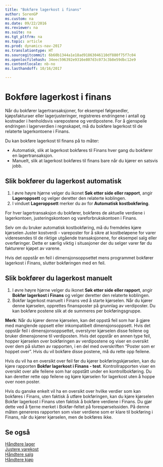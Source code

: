 ```yaml
---
title: "Bokføre lagerkost i finans"
author: SorenGP
ms.custom: na
ms.date: 09/22/2016
ms.reviewer: na
ms.suite: na
ms.tgt_pltfrm: na
ms.topic: article
ms.prod: dynamics-nav-2017
ms.translationtype: HT
ms.sourcegitcommit: 6b60b1344a1e18ad91863046110df880f75f7c04
ms.openlocfilehash: 34eec596392e9316e807d3c073c3b8e59dbc12e9
ms.contentlocale: nb-no
ms.lasthandoff: 10/16/2017

---
```


# <a name="how-to-post-inventory-costs-to-the-general-ledger"></a>Bokføre lagerkost i finans   
Når du bokfører lagertransaksjoner, for eksempel følgesedler, kjøpsfakturaer eller lagerjusteringer, registreres endringene i antall og kostnader i henholdsvis varepostene og verdipostene. For å gjenspeile endringen i lagerverdien i regnskapet, må du bokføre lagerkost til de relaterte lagerkontoene i Finans.

Du kan bokføre lagerkost til finans på to måter:

- Automatisk, slik at lagerkost bokføres til Finans hver gang du bokfører en lagertransaksjon.
- Manuelt, slik at lagerkost bokføres til finans bare når du kjører en satsvis jobb.


## <a name="to-post-inventory-costs-automatically"></a>Slik bokfører du lagerkost automatisk
1. I øvre høyre hjørne velger du ikonet **Søk etter side eller rapport**, angir **Lageroppsett** og velger deretter den relaterte koblingen.
2. I vinduet **Lageroppsett** merker du av for **Automatisk kostbokføring**.

For hver lagertransaksjon du bokfører, bokføres de aktuelle verdiene i lagerkontoen, justeringskontoen og vareforbrukskontoen i Finans.

Selv om du bruker automatisk kostbokføring, må du fremdeles kjøre kjørselen Juster kostverdi - vareposter for å sikre at kostbeløpene for varer videresendes til de riktige utgående transaksjonene, for eksempel salg eller overføringer. Dette er særlig viktig i situasjoner der du selger varer før du fakturerer kjøpet av varene.

Hvis det oppstår en feil i dimensjonsoppsettet mens programmet bokfører lagerkost i Finans, slutter bokføringen med en feil.

## <a name="to-post-inventory-costs-manually"></a>Slik bokfører du lagerkost manuelt
1. I øvre høyre hjørne velger du ikonet **Søk etter side eller rapport**, angir **Bokfør lagerkost i Finans** og velger deretter den relaterte koblingen.
2. Bokfør lagerkost manuelt i Finans ved å starte kjørselen. Når du kjører denne kjørselen, opprettes finansposter på grunnlag av verdiposter. Du kan bokføre postene slik at de summeres per bokføringsgruppe.

**Merk**: Når du kjører denne kjørselen, kan det oppstå feil som har å gjøre med manglende oppsett eller inkompatibelt dimensjonsoppsett. Hvis det oppstår feil i dimensjonsoppsettet, overstyrer kjørselen disse feilene og bruker dimensjonene til verdiposten. Hvis det oppstår en annen type feil, hopper kjørselen over bokføringen av verdipostene og viser en oversikt over dem på slutten av rapporten, i en del med overskriften “Poster som er hoppet over”. Hvis du vil bokføre disse postene, må du rette opp feilene.

Hvis du vil ha en oversikt over feil før du kjører bokføringskjørselen, kan du kjøre rapporten **Bokfør lagerkost i Finans - test**. Kontrollrapporten viser en oversikt over alle feilene som har oppstått under en kontrollbokføring. Du kan deretter rette opp feilene og kjøre kjørselen for lagerkost uten å hoppe over noen poster.

Hvis du ganske enkelt vil ha en oversikt over hvilke verdier som kan bokføres i Finans, uten faktisk å utføre bokføringen, kan du kjøre kjørselen Bokfør lagerkost i Finans uten faktisk å bokføre verdiene i Finans. Du gjør dette ved å fjerne merket i Bokfør-feltet på forespørselssiden. På denne måten genereres rapporten som viser verdiene som er klare til bokføring i Finans, når du kjører kjørselen, men de bokføres ikke.

## <a name="see-also"></a>Se også
[Håndtere lager](inventory-manage-inventory.md)    
[Justere varekost](inventory-how-adjust-item-costs.md)  
[Håndtere salg](sales-manage-sales.md)  
[Håndtere kjøp](purchasing-manage-purchasing.md)

